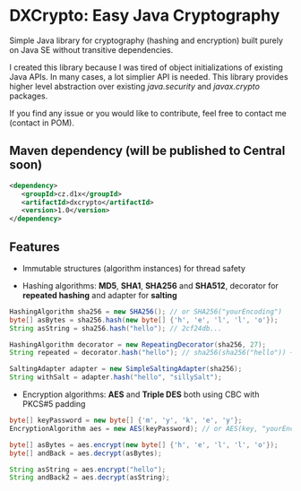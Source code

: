 DXCrypto: Easy Java Cryptography
================================
Simple Java library for cryptography (hashing and encryption) built purely on Java SE without transitive dependencies.

I created this library because I was tired of object initializations of existing Java APIs.
In many cases, a lot simplier API is needed. This library provides higher level abstraction over existing
*java.security* and *javax.crypto* packages.

If you find any issue or you would like to contribute, feel free to contact me (contact in POM).

Maven dependency (will be published to Central soon)
----------------

```xml
<dependency>
   <groupId>cz.d1x</groupId>
   <artifactId>dxcrypto</artifactId>
   <version>1.0</version>
</dependency>
```

Features
--------

- Immutable structures (algorithm instances) for thread safety

- Hashing algorithms: **MD5**, **SHA1**, **SHA256** and **SHA512**, decorator for **repeated hashing** and adapter for **salting**

```java
HashingAlgorithm sha256 = new SHA256(); // or SHA256("yourEncoding")
byte[] asBytes = sha256.hash(new byte[] {'h', 'e', 'l', 'l', 'o'});
String asString = sha256.hash("hello"); // 2cf24db...

HashingAlgorithm decorator = new RepeatingDecorator(sha256, 27);
String repeated = decorator.hash("hello"); // sha256(sha256("hello")) ~ 27x

SaltingAdapter adapter = new SimpleSaltingAdapter(sha256);
String withSalt = adapter.hash("hello", "sillySalt");
```

- Encryption algorithms: **AES** and **Triple DES** both using CBC with PKCS#5 padding

```java
byte[] keyPassword = new byte[] {'m', 'y', 'k', 'e', 'y'};
EncryptionAlgorithm aes = new AES(keyPassword); // or AES(key, "yourEncoding")

byte[] asBytes = aes.encrypt(new byte[] {'h', 'e', 'l', 'l', 'o'});
byte[] andBack = aes.decrypt(asBytes);

String asString = aes.encrypt("hello");
String andBack2 = aes.decrypt(asString);
```

